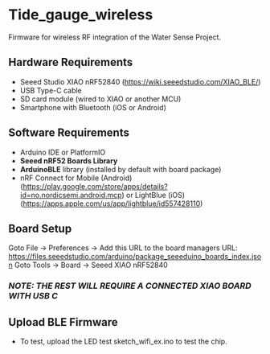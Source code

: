 # Tide_gauge_wireless

Firmware for wireless RF integration of the Water Sense Project.

## Hardware Requirements

- Seeed Studio XIAO nRF52840 (https://wiki.seeedstudio.com/XIAO_BLE/)
- USB Type-C cable
- SD card module (wired to XIAO or another MCU)
- Smartphone with Bluetooth (iOS or Android)

## Software Requirements

- Arduino IDE or PlatformIO
- **Seeed nRF52 Boards Library**
- **ArduinoBLE** library (installed by default with board package)
- nRF Connect for Mobile (Android)(https://play.google.com/store/apps/details?id=no.nordicsemi.android.mcp) or LightBlue (iOS)(https://apps.apple.com/us/app/lightblue/id557428110)

## Board Setup

Goto File -> Preferences -> Add this URL to the board managers URL: https://files.seeedstudio.com/arduino/package_seeeduino_boards_index.json 
Goto Tools -> Board -> Seeed XIAO nRF52840

### *NOTE: THE REST WILL REQUIRE A CONNECTED XIAO BOARD WITH USB C* ###

## Upload BLE Firmware

- To test, upload the LED test sketch_wifi_ex.ino to test the chip. 
